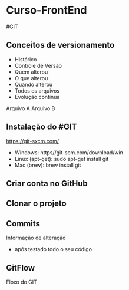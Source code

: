 # Curso-FrontEnd


#GIT
## Conceitos de versionamento
- Histórico
- Controle de Versão
- Quem alterou
- O que alterou
- Quando alterou
- Todos os arquivos
- Evolução contínua

Arquivo A
Arquivo B
    
## Instalação do #GIT
https://git-sxcm.com/

- Windows: https//git-scm.com/download/win
- Linux (apt-get): sudo apt-get install git
- Mac (brew): brew install git 
## Criar conta no GitHub

## Clonar o projeto

## Commits
Informação de alteração
- após testado todo o seu código

## GitFlow
Floxo do GIT
